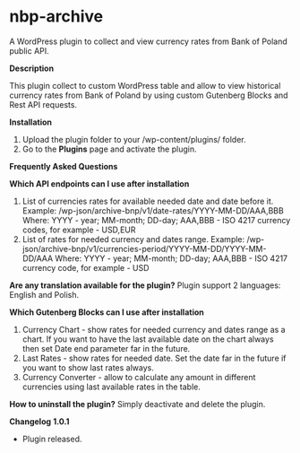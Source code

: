 # nbp-archive
A WordPress plugin to collect and view currency rates from Bank of Poland public API. 

**Description**
 
This plugin collect to custom WordPress table and allow to view historical currency rates from Bank of Poland by using custom Gutenberg Blocks and Rest API requests. 
 
**Installation**
 
1. Upload the plugin folder to your /wp-content/plugins/ folder.
2. Go to the **Plugins** page and activate the plugin.
 
**Frequently Asked Questions**
 
**Which API endpoints can I use after installation**
1. List of currencies rates for available needed date and date before it. 
Example: /wp-json/archive-bnp/v1/date-rates/YYYY-MM-DD/AAA,BBB
Where: YYYY - year; MM-month; DD-day; AAA,BBB -  ISO 4217 currency codes, for example - USD,EUR 
2. List of rates for needed currency and dates range.
Example: /wp-json/archive-bnp/v1/currencies-period/YYYY-MM-DD/YYYY-MM-DD/AAA
Where: YYYY - year; MM-month; DD-day; AAA,BBB -  ISO 4217 currency code, for example - USD

**Are any translation available for the plugin?**
Plugin support 2 languages: English and Polish.

**Which Gutenberg Blocks can I use after installation**
1. Currency Chart - show rates for needed currency and dates range as a chart. If you want to have the last available date on the chart always then set Date end parameter far in the future.
2. Last Rates - show rates for needed date. Set the date far in the future if you want to show last rates always.
3. Currency Converter - allow to calculate any amount in different currencies using last available rates in the table.

**How to uninstall the plugin?**
 Simply deactivate and delete the plugin. 
 
**Changelog**
**1.0.1**
* Plugin released.
